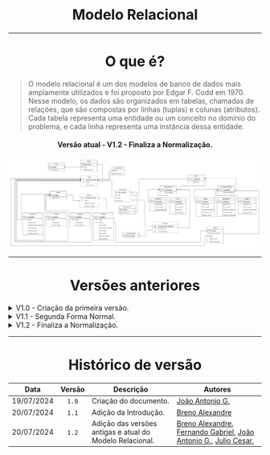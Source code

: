 <center>

# Modelo Relacional

</center>

---

<center>

# O que é?

</center>

> O modelo relacional é um dos modelos de banco de dados mais amplamente utilizados e foi proposto por Edgar F. Codd em 1970. Nesse modelo, os dados são organizados em tabelas, chamadas de relações, que são compostas por linhas (tuplas) e colunas (atributos). Cada tabela representa uma entidade ou um conceito no domínio do problema, e cada linha representa uma instância dessa entidade.

<center>

#### Versão atual - V1.2 - Finaliza a Normalização.

</center>

<div align="center">
<div align="center"><img src= "https://raw.githubusercontent.com/SBD1/2024.1-Prison-Trading/Pages/docs/assets/MERLV1-2.png?raw=true"/></div>
</div>

---

<center>

# Versões anteriores

</center>

<details>
  <summary>V1.0 - Criação da primeira versão.</summary>

<div align="center">
<div align="center"><img src= "https://raw.githubusercontent.com/SBD1/2024.1-Prison-Trading/Pages/docs/assets/MERLV1-0.png?raw=true"/></div>
</div>

</details>

<details>
  <summary>V1.1 - Segunda Forma Normal.</summary>

<div align="center">
<div align="center"><img src= "https://raw.githubusercontent.com/SBD1/2024.1-Prison-Trading/Pages/docs/assets/MERLV1-1.png?raw=true"/></div>
</div>

</details>

<details>
  <summary>V1.2 - Finaliza a Normalização.</summary>

<div align="center">
<div align="center"><img src= "https://raw.githubusercontent.com/SBD1/2024.1-Prison-Trading/Pages/docs/assets/MERLV1-2.png?raw=true"/></div>
</div>

</details>

<center>

---

# Histórico de versão

</center>

<div style="margin: 0 auto; width: fit-content;">

|    Data    | Versão | Descrição                                                | Autores                                          |
|:----------:|:------:|----------------------------------------------------------|--------------------------------------------------|
| 19/07/2024 | `1.0`  | Criação do documento.                                    | [João Antonio G.](https://github.com/joaoseisei) |
| 20/07/2024 | `1.1`  | Adição da Introdução.                                    | [Breno Alexandre](https://github.com/brenoalexandre0) |
| 20/07/2024 | `1.2`  | Adição das versões antigas e atual do Modelo Relacional. | [Breno Alexandre](https://github.com/brenoalexandre0), [Fernando Gabriel](https://github.com/show-dawn), [João Antonio G.](https://github.com/joaoseisei),  [Julio Cesar](https://github.com/julio1099), |

</div>
